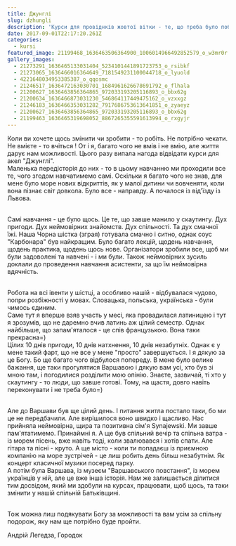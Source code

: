 ```yaml
---
title: Джунглі
slug: dzhungli
description: 'Курси для провіднків жовтої вітки - те, що треба було побачити!'
date: 2017-09-01T22:17:20.261Z
categories:
  - kursi
featured_image: 21199468_1636463506364900_1006014966492852579_o_w3mr0r
gallery_images:
  - 21273291_1636465133031404_5234101441891723753_o_rsibkf
  - 21273065_1636466016364649_7181549231100044718_o_lyuold
  - 4221648034953385387_o_qqosmc
  - 21246517_1636472163030701_1684961626678691792_o_flhala
  - 21200627_1636463856364865_972033193205116893_o_bbx62g
  - 21200634_1636466873031230_546864117449475162_o_vzxxgz
  - 21246183_1636466353031282_7917686753613641851_o_zyaeyz
  - 21200627_1636463856364865_972033193205116893_o_bbx62g
  - 21199463_1636465319698052_8867265355591613994_o_rxgyjr
---
```

Коли ви хочете щось змінити чи зробити - то робіть. Не потрібно чекати. Не вмієте - то вчіться ! От і я, багато чого не вмів і не вмію, але життя дарує нам можливості. Цього разу випала нагода відвідати курси для акел "Джунглі".\
 Маленька передісторія до них - то в цьому навчанню ми проходили все те, чого згодом навчатимемо самі. Оскільки я багато чого не знав, для мене було море нових відкриттів,  як у малої дитини чи вовченяти, коли вона пізнає світ довкола. Було все - направду. А почалося із від'їзду із Львова. 

\
Самі навчання - це було щось. Це те, що завше манило у скаутингу. Дух пригоди. Дух неймовірних знайомств. Дух спільності. Та дух смачної їжі. Наша Чорна шістка (зграя) готувала смачно і ситно, однак соус "Карбонара" був найкращим. Було багато лекцій, щодень навчання, щодень практика, щодень щось нове. Організатори зробили все, щоб ми були задоволені та навчені - і ми були. Також неймовірних зусиль доклали до проведення навчання асистенти, за що їм неймовірна вдячність.

\
Робота на всі івенти у шістці, а особливо нашій - відбувалася чудово, попри розбіжності у мовах. Словацька, польська, українська - були чимось єдиним. \
Саме тут я вперше взяв участь у месі, яка провадилася латиницею і тут я зрозумів, що не даремно вчив латинь аж цілий семестр. Однак найбільше, що запам'яталося - це спів французькою. Вона таки прекрасна=)\
Цілих 10 днів пригоди, 10 днів натхнення, 10 днів незабутніх. Однак є у мене такий фарт, що не все у мене "просто" завершується. І я дякую за це Богу. Бо ще багато чого відбулося попереду. В мене було велике бажання, ще таки прогулятися Варшавою і дякую вам усі, хто був зі мною там, і погодилися розділити мою опінію. Знаєте, зазвичай, ті хто у скаутингу - то люди, що завше готові. Тому, на щастя, довго навіть переконувати і не треба було=)

\
Але до Варшави був ще цілий день. І питання житла постало таки, бо ми це не передбачили. Але вирішилося воно швидко і щасливо. Нас прийняла неймовірна, щира та позитивна сім'я Synajewskі. Ми завше пам'ятатимемо. Принаймні я. А ще був спільний вечір та спільна ватра - із морем пісень, вже навіть тоді, коли звалювався і хотів спати. Але гітара та пісні - круто. А ще місто - коли ти попадаєш із приємною компанію на море зустрічей - це лиш робить день більш незабутнім. Як концерт класичної музики посеред парку.\
А потім була Варшава, із музеєм "Варшавського повстання", із морем українців у ній, але це вже інша історія. Нам же залишається ділитися тим досвідом, який ми здобули на курсах, працювати, щоб щось, та таки змінити у нашій спільній Батьківщині.

\
Тож можна лиш подякувати Богу за можливості та вам усім за спільну подорож, яку нам ще потрібно буде пройти.

Андрій Легедза, Городок

